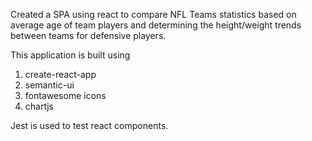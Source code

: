 Created a SPA using react to compare NFL Teams statistics based on average age of team players and determining
the height/weight trends between teams for defensive players.

This application is built using
1) create-react-app
2) semantic-ui
3) fontawesome icons
4) chartjs

Jest is used to test react components.